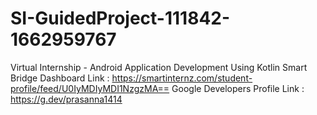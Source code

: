 # SI-GuidedProject-111842-1662959767
Virtual Internship - Android Application Development Using Kotlin
Smart Bridge Dashboard Link : https://smartinternz.com/student-profile/feed/U0IyMDIyMDI1NzgzMA==
Google Developers Profile Link : https://g.dev/prasanna1414
